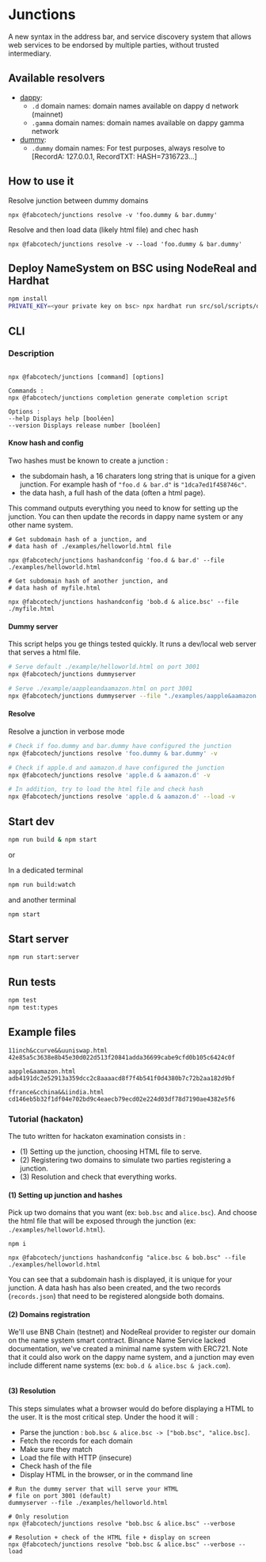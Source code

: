 # Junctions

A new syntax in the address bar, and service discovery system that allows web services to be endorsed by multiple parties, without trusted intermediary.

## Available resolvers

- [dappy](./src/lib/domainResolvers/dappy.ts):
  - `.d` domain names: domain names available on dappy d network (mainnet)
  - `.gamma` domain names: domain names available on dappy gamma network
- [dummy](./src/lib/domainResolvers/dummy.ts):
  - `.dummy` domain names: For test purposes, always resolve to [RecordA: 127.0.0.1, RecordTXT: HASH=7316723...]

## How to use it

Resolve junction between dummy domains

```
npx @fabcotech/junctions resolve -v 'foo.dummy & bar.dummy'
```

Resolve and then load data (likely html file) and chec hash

```
npx @fabcotech/junctions resolve -v --load 'foo.dummy & bar.dummy'
```

## Deploy NameSystem on BSC using NodeReal and Hardhat

```bash
npm install
PRIVATE_KEY=<your private key on bsc> npx hardhat run src/sol/scripts/deploy.ts --network bsctestnet
```

## CLI

### Description

```

npx @fabcotech/junctions [command] [options]

Commands :
npx @fabcotech/junctions completion generate completion script

Options :
--help Displays help [booléen]
--version Displays release number [booléen]
```

#### Know hash and config

Two hashes must be known to create a junction :

- the subdomain hash, a 16 charaters long string that is unique for a given junction. For example hash of `"foo.d & bar.d"` is `"1dca7ed1f458746c"`.
- the data hash, a full hash of the data (often a html page).

This command outputs everything you need to know for setting up the junction. You can then update the records in dappy name system or any other name system.

```
# Get subdomain hash of a junction, and
# data hash of ./examples/helloworld.html file

npx @fabcotech/junctions hashandconfig 'foo.d & bar.d' --file ./examples/helloworld.html

# Get subdomain hash of another junction, and
# data hash of myfile.html

npx @fabcotech/junctions hashandconfig 'bob.d & alice.bsc' --file ./myfile.html
```

#### Dummy server

This script helps you ge things tested quickly. It runs a dev/local web server that serves a html file.

```sh
# Serve default ./example/helloworld.html on port 3001
npx @fabcotech/junctions dummyserver

# Serve ./example/aappleandaamazon.html on port 3001
npx @fabcotech/junctions dummyserver --file "./examples/aapple&aamazon.html"
```

#### Resolve

Resolve a junction in verbose mode

```sh
# Check if foo.dummy and bar.dummy have configured the junction
npx @fabcotech/junctions resolve 'foo.dummy & bar.dummy' -v

# Check if apple.d and aamazon.d have configured the junction
npx @fabcotech/junctions resolve 'apple.d & aamazon.d' -v

# In addition, try to load the html file and check hash
npx @fabcotech/junctions resolve 'apple.d & aamazon.d' --load -v
```

## Start dev

```sh
npm run build & npm start
```

or

In a dedicated terminal

```sh
npm run build:watch
```

and another terminal

```sh
npm start
```

## Start server

```sh
npm run start:server
```

## Run tests

```sh
npm test
npm test:types
```

## Example files

```
11inch&ccurve&&uuniswap.html
42e85a5c3638e8b45e30d022d513f20841adda36699cabe9cfd0b105c6424c0f

aapple&aamazon.html
adb4191dc2e52913a359dcc2c8aaaacd8f7f4b541f0d4380b7c72b2aa182d9bf

ffrance&cchina&&iindia.html
cd146eb5b32f1df04e702bd9c4eaecb79ecd02e224d03df78d7190ae4382e5f6
```

### Tutorial (hackaton)

The tuto written for hackaton examination consists in :

- (1) Setting up the junction, choosing HTML file to serve.
- (2) Registering two domains to simulate two parties registering a junction.
- (3) Resolution and check that everything works.

#### (1) Setting up junction and hashes

Pick up two domains that you want (ex: `bob.bsc` and `alice.bsc`). And choose the html file that will be exposed through the junction (ex: `./examples/helloworld.html`).

```
npm i

npx @fabcotech/junctions hashandconfig "alice.bsc & bob.bsc" --file ./examples/helloworld.html
```

You can see that a subdomain hash is displayed, it is unique for your junction. A data hash has also been created, and the two records (`records.json`) that need to be registered alongside both domains.

#### (2) Domains registration

We'll use BNB Chain (testnet) and NodeReal provider to register our domain on the name system smart contract. Binance Name Service lacked documentation, we've created a minimal name system with ERC721. Note that it could also work on the dappy name system, and a junction may even include different name systems (ex: `bob.d & alice.bsc & jack.com`).

```

```

#### (3) Resolution

This steps simulates what a browser would do before displaying a HTML to the user. It is the most critical step. Under the hood it will :

- Parse the junction : `bob.bsc & alice.bsc -> ["bob.bsc", "alice.bsc]`.
- Fetch the records for each domain
- Make sure they match
- Load the file with HTTP (insecure)
- Check hash of the file
- Display HTML in the browser, or in the command line

```
# Run the dummy server that will serve your HTML
# file on port 3001 (default)
dummyserver --file ./examples/helloworld.html

# Only resolution
npx @fabcotech/junctions resolve "bob.bsc & alice.bsc" --verbose

# Resolution + check of the HTML file + display on screen
npx @fabcotech/junctions resolve "bob.bsc & alice.bsc" --verbose --load
```
